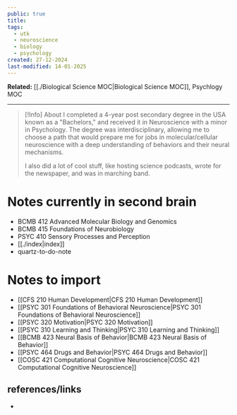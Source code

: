 ```yaml
---
public: true
title: 
tags:
  - utk
  - neuroscience
  - biology
  - psychology
created: 27-12-2024
last-modified: 14-01-2025
---
```

**Related:** [[./Biological Science MOC|Biological Science MOC]], Psychlogy MOC

---

> [!Info] About
> I completed a 4-year post secondary degree in the USA known as a "Bachelors," and received it in Neuroscience with a minor in Psychology. The degree was interdisciplinary, allowing me to choose a path that would prepare me for jobs in molecular/cellular neuroscience with a deep understanding of behaviors and their neural mechanisms.
> 
> I also did a lot of cool stuff, like hosting science podcasts, wrote for the newspaper, and was in marching band.

# Notes currently in second brain
- BCMB 412 Advanced Molecular Biology and Genomics
- BCMB 415 Foundations of Neurobiology
- PSYC 410 Sensory Processes and Perception
- [[./index|index]]
- quartz-to-do-note

# Notes to import
- [[CFS 210 Human Development|CFS 210 Human Development]]
- [[PSYC 301 Foundations of Behavioral Neuroscience|PSYC 301 Foundations of Behavioral Neuroscience]]
- [[PSYC 320 Motivation|PSYC 320 Motivation]]
- [[PSYC 310 Learning and Thinking|PSYC 310 Learning and Thinking]]
- [[BCMB 423 Neural Basis of Behavior|BCMB 423 Neural Basis of Behavior]]
- [[PSYC 464 Drugs and Behavior|PSYC 464 Drugs and Behavior]]
- [[COSC 421 Computational Cognitive Neuroscience|COSC 421 Computational Cognitive Neuroscience]]
## references/links
* 
